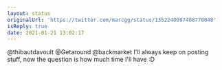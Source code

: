 ```yaml
---
layout: status
originalUrl: 'https://twitter.com/marcgg/status/1352240097408770048'
isReply: true
date: 2021-01-21 13:02:17
---
```


@thibautdavoult @Getaround @backmarket I'll always keep on posting stuff, now the question is how much time I'll have :D
